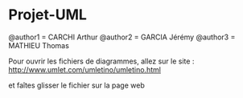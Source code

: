 # Projet-UML

@author1 = CARCHI Arthur
@author2 = GARCIA Jérémy
@author3 = MATHIEU Thomas

Pour ouvrir les fichiers de diagrammes, allez sur le site : 
http://www.umlet.com/umletino/umletino.html

et faîtes glisser le fichier sur la page web
